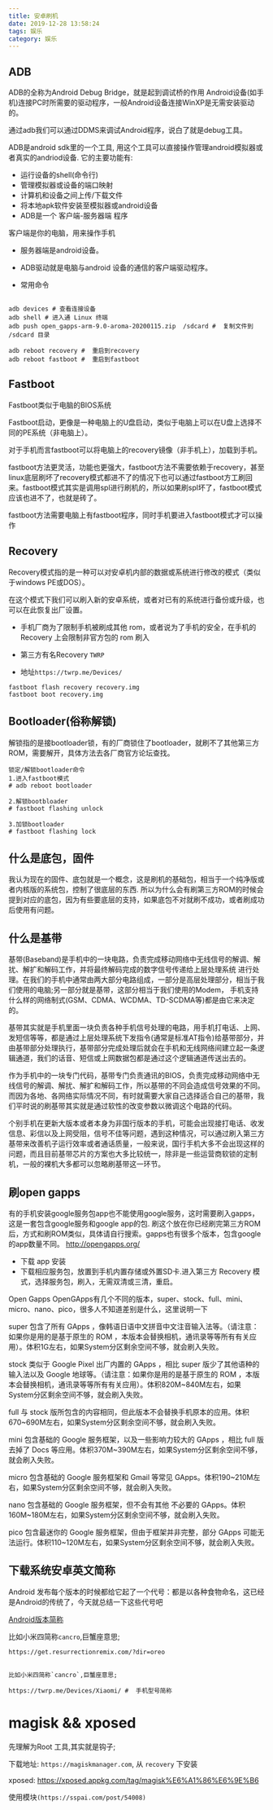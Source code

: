 ```yaml
---
title: 安卓刷机
date: 2019-12-28 13:58:24
tags: 娱乐
category: 娱乐
---
```



## ADB
ADB的全称为Android Debug Bridge，就是起到调试桥的作用
Android设备(如手机)连接PC时所需要的驱动程序，一般Android设备连接WinXP是无需安装驱动的。

通过adb我们可以通过DDMS来调试Android程序，说白了就是debug工具。

ADB是android sdk里的一个工具, 用这个工具可以直接操作管理android模拟器或者真实的andriod设备. 它的主要功能有:

* 运行设备的shell(命令行)
* 管理模拟器或设备的端口映射
* 计算机和设备之间上传/下载文件
* 将本地apk软件安装至模拟器或android设备
* ADB是一个 客户端-服务器端 程序

客户端是你的电脑，用来操作手机
* 服务器端是android设备。
* ADB驱动就是电脑与android 设备的通信的客户端驱动程序。

* 常用命令

```

adb devices # 查看连接设备
adb shell # 进入通 Linux 终端
adb push open_gapps-arm-9.0-aroma-20200115.zip  /sdcard #  复制文件到 /sdcard 目录

adb reboot recovery #  重启到recovery
adb reboot fastboot #  重启到fastboot
```

## Fastboot

Fastboot类似于电脑的BIOS系统

Fastboot启动，更像是一种电脑上的U盘启动，类似于电脑上可以在U盘上选择不同的PE系统（非电脑上）。

对于手机而言fastboot可以将电脑上的recovery镜像（非手机上），加载到手机。

fastboot方法更灵活，功能也更强大，fastboot方法不需要依赖于recovery，甚至linux底层刷坏了recovery模式都进不了的情况下也可以通过fastboot方工刷回来。fastboot模式其实是调用spl进行刷机的，所以如果刷spl坏了，fastboot模式应该也进不了，也就是砖了。

fastboot方法需要电脑上有fastboot程序，同时手机要进入fastboot模式才可以操作

## Recovery

Recovery模式指的是一种可以对安卓机内部的数据或系统进行修改的模式（类似于windows PE或DOS）。

在这个模式下我们可以刷入新的安卓系统，或者对已有的系统进行备份或升级，也可以在此恢复出厂设置。


* 手机厂商为了限制手机被刷成其他 rom，或者说为了手机的安全，在手机的 Recovery 上会限制非官方包的 rom 刷入
* 第三方有名Recovery  `TWRP`

* 地址`https://twrp.me/Devices/`

```
fastboot flash recovery recovery.img
fastboot boot recovery.img
```


## Bootloader(俗称解锁)

解锁指的是接bootloader锁，有的厂商锁住了bootloader，就刷不了其他第三方ROM，需要解开，具体方法去各厂商官方论坛查找。

```
锁定/解锁bootloader命令
1.进入fastboot模式
# adb reboot bootloader
 
2.解锁bootbloader
# fastboot flashing unlock
 
3.加锁bootloader
# fastboot flashing lock
```

## 什么是底包，固件

我认为现在的固件、底包就是一个概念，这是刷机的基础包，相当于一个纯净版或者内核版的系统包，控制了很底层的东西.
所以为什么会有刷第三方ROM的时候会提到对应的底包，因为有些要底层的支持，如果底包不对就刷不成功，或者刷成功后使用有问题。

## 什么是基带

基带(Baseband)是手机中的一块电路，负责完成移动网络中无线信号的解调、解扰、解扩和解码工作，并将最终解码完成的数字信号传递给上层处理系统 进行处理。在我们的手机中通常由两大部分电路组成，一部分是高层处理部分，相当于我们使用的电脑;另一部分就是基带，这部分相当于我们使用的Modem， 手机支持什么样的网络制式(GSM、CDMA、WCDMA、TD-SCDMA等)都是由它来决定的。

基带其实就是手机里面一块负责各种手机信号处理的电路，用手机打电话、上网、发短信等等，都是通过上层处理系统下发指令(通常是标准AT指令)给基带部分，并由基带部分处理执行，基带部分完成处理后就会在手机和无线网络间建立起一条逻辑通道，我们的话音、短信或上网数据包都是通过这个逻辑通道传送出去的。

作为手机中的一块专门代码，基带专门负责通讯的BIOS，负责完成移动网络中无线信号的解调、解扰、解扩和解码工作，所以基带的不同会造成信号效果的不同。而因为各地、各网络实际情况不同，有时就需要大家自己选择适合自己的基带，我们平时说的刷基带其实就是通过软性的改变参数以微调这个电路的代码。

个别手机在更新大版本或者本身为非国行版本的手机，可能会出现接打电话、收发信息、彩信以及上网受阻，信号不佳等问题，遇到这种情况，可以通过刷入第三方基带来改善机子运行效率或者通话质量，一般来说，国行手机大多不会出现这样的问题，而且目前基带芯片的方案也大多比较统一，除非是一些运营商软锁的定制机，一般的裸机大多都可以忽略刷基带这一环节。

## 刷open gapps

有的手机安装google服务包app也不能使用google服务，这时需要刷入gapps，这是一套包含google服务和google app的包.
刷这个放在你已经刷完第三方ROM后，方式和刷ROM类似，具体请自行搜索。gapps也有很多个版本，包含google的app数量不同。
http://opengapps.org/

* 下载 app  安装
* 下载相应服务包，放置到手机内置存储或外置SD卡.进入第三方 Recovery 模式，选择服务包，刷入，无需双清或三清，重启。


Open Gapps
OpenGApps有几个不同的版本，super、stock、full、mini、micro、nano、pico，很多人不知道差别是什么，这里说明一下

super
包含了所有 GApps ，像韩语日语中文拼音中文注音输入法等。（请注意：如果你是用的是基于原生的 ROM ，本版本会替换相机，通讯录等等所有有关应用）。体积1G左右，如果System分区剩余空间不够，就会刷入失败。

stock
类似于 Google Pixel 出厂内置的 GApps ，相比 super 版少了其他语种的输入法以及 Google 地球等。（请注意：如果你是用的是基于原生的 ROM ，本版本会替换相机，通讯录等等所有有关应用）。体积820M~840M左右，如果System分区剩余空间不够，就会刷入失败。

full
与 stock 版所包含的内容相同，但此版本不会替换手机原本的应用。体积670~690M左右，如果System分区剩余空间不够，就会刷入失败。

mini
包含基础的 Google 服务框架，以及一些影响力较大的 GApps ，相比 full 版去掉了 Docs 等应用。体积370M~390M左右，如果System分区剩余空间不够，就会刷入失败。

micro
包含基础的 Google 服务框架和 Gmail 等常见 GApps。体积190~210M左右，如果System分区剩余空间不够，就会刷入失败。

nano
包含基础的 Google 服务框架，但不会有其他 不必要的 GApps。体积160M~180M左右，如果System分区剩余空间不够，就会刷入失败。

pico
包含最迷你的 Google 服务框架，但由于框架并非完整，部分 GApps 可能无法运行。体积110~120M左右，如果System分区剩余空间不够，就会刷入失败。



## 下载系统安卓英文简称

Android 发布每个版本的时候都给它起了一个代号：都是以各种食物命名，这已经是Android的传统了，今天就总结一下这些代号吧

[Android版本简称](https://img-blog.csdnimg.cn/20191017153044541.png?x-oss-process=image/watermark,type_ZmFuZ3poZW5naGVpdGk,shadow_10,text_aHR0cHM6Ly9ibG9nLmNzZG4ubmV0L3hqejY5Ng==,size_16,color_FFFFFF,t_70)


比如小米四简称`cancro`,巨蟹座意思;

```
https://get.resurrectionremix.com/?dir=oreo


比如小米四简称`cancro`,巨蟹座意思;

https://twrp.me/Devices/Xiaomi/ #  手机型号简称
```

# magisk && xposed

 先理解为Root 工具,其实就是钩子;
 
 下载地址: `https://magiskmanager.com`, 从 `recovery` 下安装

 xposed: https://xposed.appkg.com/tag/magisk%E6%A1%86%E6%9E%B6
 
 使用模块`(https://sspai.com/post/54008)`
 
 